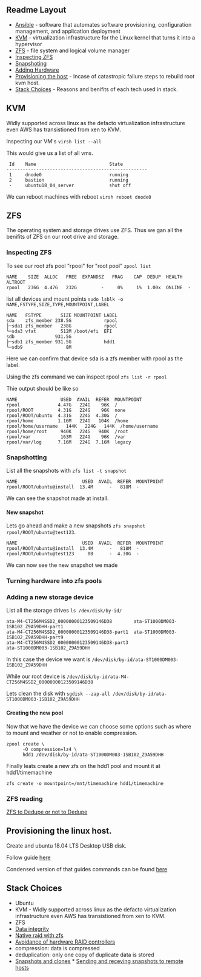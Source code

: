 ## Readme Layout
* [Ansible](#ansible) - software that automates software provisioning, configuration management, and application deployment
* [KVM](#kvm) - virtualization infrastructure for the Linux kernel that turns it into a hypervisor
* [ZFS](#zfs) - file system and logical volume manager
 * [Inspecting ZFS](#inspecting-zfs)
 * [Snapshoting](#snapshotting)
 * [Adding Hardware](#adding-hardware)
* [Provisioning the host](#provisioning-the-linux-host) - Incase of catastropic failure steps to rebuild root kvm host.
* [Stack Choices](#stack-choices) - Reasons and benifits of each tech used in stack.


## KVM
Widly supported across linux as the defacto virtualization infrastructure even AWS has transistioned from xen to KVM.

Inspecting our VM's
`virsh list --all`

This would give us a list of all vms.
```
 Id    Name                           State
----------------------------------------------------
 1     dnode0                         running
 2     bastion                        running
 -     ubuntu18_04_server             shut off
```

We can reboot machines with reboot `virsh reboot dnode0`

## ZFS

The operating system and storage drives use ZFS. Thus we gan all the benifits of ZFS on our root drive and storage.


### Inspecting ZFS

To see our root zfs pool "rpool" for "root pool"
`zpool list`

```
NAME    SIZE  ALLOC   FREE  EXPANDSZ   FRAG    CAP  DEDUP  HEALTH  ALTROOT
rpool   236G  4.47G   232G         -     0%     1%  1.00x  ONLINE  -
```


list all devices and mount points
`sudo lsblk -o NAME,FSTYPE,SIZE,TYPE,MOUNTPOINT,LABEL`

```
NAME   FSTYPE       SIZE MOUNTPOINT LABEL
sda    zfs_member 238.5G            rpool
├─sda1 zfs_member   238G            rpool
└─sda3 vfat         512M /boot/efi  EFI
sdb               931.5G            
├─sdb1 zfs_member 931.5G            hdd1
└─sdb9                8M   
```
Here we can confirm that device sda is a zfs member with rpool as the label.

Using the zfs command we can inspect rpool
`zfs list -r rpool`

Thie output should be like so
```
NAME                USED  AVAIL  REFER  MOUNTPOINT
rpool              4.47G   224G    96K  /
rpool/ROOT         4.31G   224G    96K  none
rpool/ROOT/ubuntu  4.31G   224G  4.30G  /
rpool/home         1.16M   224G   104K  /home
rpool/home/username   144K   224G   144K  /home/username
rpool/home/root     940K   224G   940K  /root
rpool/var           163M   224G    96K  /var
rpool/var/log      7.16M   224G  7.16M  legacy
```

### Snapshotting

List all the snapshots with `zfs list -t snapshot`

```
NAME                        USED  AVAIL  REFER  MOUNTPOINT
rpool/ROOT/ubuntu@install  13.4M      -   818M  -
```

We can see the snapshot made at install.

#### New snapshot

Lets go ahead and make a new snapshots `zfs snapshot rpool/ROOT/ubuntu@test123`.
```
NAME                        USED  AVAIL  REFER  MOUNTPOINT
rpool/ROOT/ubuntu@install  13.4M      -   818M  -
rpool/ROOT/ubuntu@test123     0B      -  4.30G  -
```

We can now see the new snapshot we made

### Turning hardware into zfs pools


### Adding a new storage device
List all the storage drives
`ls /dev/disk/by-id/`

```
ata-M4-CT256M4SSD2_00000000123509146D38        ata-ST1000DM003-1SB102_Z9A59DHH-part1
ata-M4-CT256M4SSD2_00000000123509146D38-part1  ata-ST1000DM003-1SB102_Z9A59DHH-part9
ata-M4-CT256M4SSD2_00000000123509146D38-part3
ata-ST1000DM003-1SB102_Z9A59DHH
```

In this case the device we want is `/dev/disk/by-id/ata-ST1000DM003-1SB102_Z9A59DHH`

While our root device is `/dev/disk/by-id/ata-M4-CT256M4SSD2_00000000123509146D38`

Lets clean the disk with `sgdisk --zap-all /dev/disk/by-id/ata-ST1000DM003-1SB102_Z9A59DHH`

#### Creating the new pool

Now that we have the device we can choose some options such as where to mount and weather or not to enable compression.

```
zpool create \
      -O compression=lz4 \
      hdd1 /dev/disk/by-id/ata-ST1000DM003-1SB102_Z9A59DHH
```

Finally leats create a new zfs on the hdd1 pool and mount it at hdd1/timemachine 

`zfs create -o mountpoint=/mnt/timemachine hdd1/timemachine`

### ZFS reading

[ZFS to Dedupe or not to Dedupe](https://constantin.glez.de/2011/07/27/zfs-to-dedupe-or-not-dedupe/)


## Provisioning the linux host.

Create and ubuntu 18.04 LTS Desktop USB disk.

Follow guide [here](https://github.com/zfsonlinux/zfs/wiki/Ubuntu-18.04-Root-on-ZFS)

Condensed version of that guides commands can be found [here](https://gist.github.com/ncrmro/f389c1362baf4d19d6e8b310d66902e6#file-zfsubuntubionic-md)

## Stack Choices
* Ubuntu
* KVM - Widly supported across linux as the defacto virtualization infrastructure even AWS has transistioned from xen to KVM.
* ZFS
 * [Data integrity](https://en.wikipedia.org/wiki/ZFS#Data_integrity)
 * [Native raid with zfs](https://en.wikipedia.org/wiki/ZFS#RAID_(%22RaidZ%22))
 * [Avoidance of hardware RAID controllers](https://en.wikipedia.org/wiki/ZFS#Avoidance_of_hardware_RAID_controllers)
 * compression: data is compressed
 * deduplication: only one copy of duplicate data is stored
 * [Snapshots and clones](https://en.wikipedia.org/wiki/ZFS#Snapshots_and_clones)
        * [Sending and receving snapshots to remote hosts](https://en.wikipedia.org/wiki/ZFS#Sending_and_receiving_snapshots)
